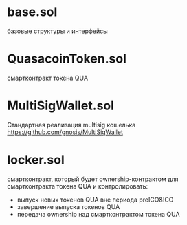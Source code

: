 # base.sol
базовые структуры и интерфейсы

# QuasacoinToken.sol
смартконтракт токена QUA

# MultiSigWallet.sol
Стандартная реализация multisig кошелька
https://github.com/gnosis/MultiSigWallet

# locker.sol
смартконтракт, который будет ownership-контрактом для смартконтракта токена QUA и контролировать:
 - выпуск новых токенов QUA вне периода preICO&ICO
 - завершение выпуска токенов QUA
 - передача ownership над смартконтрактом токена QUA

